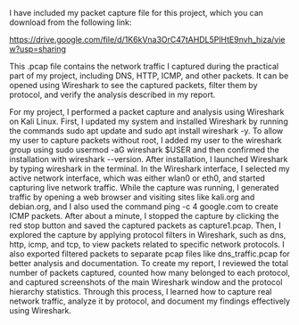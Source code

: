 I have included my packet capture file for this project, which you can download from the following link:

https://drive.google.com/file/d/1K6kVna3OrC47tAHDL5PlHtE9nvh_hiza/view?usp=sharing

This .pcap file contains the network traffic I captured during the practical part of my project, including DNS, HTTP, ICMP, and other packets. It can be opened using Wireshark to see the captured packets, filter them by protocol, and verify the analysis described in my report.

For my project, I performed a packet capture and analysis using Wireshark on Kali Linux. First, I updated my system and installed Wireshark by running the commands 
sudo apt update and sudo apt install wireshark -y. To allow my user to capture packets without root, I added my user to the wireshark group using sudo usermod -aG 
wireshark $USER and then confirmed the installation with wireshark --version. After installation, I launched Wireshark by typing wireshark in the terminal. In the 
Wireshark interface, I selected my active network interface, which was either wlan0 or eth0, and started capturing live network traffic. While the capture was running, 
I generated traffic by opening a web browser and visiting sites like kali.org and debian.org, and I also used the command ping -c 4 google.com to create ICMP packets. 
After about a minute, I stopped the capture by clicking the red stop button and saved the captured packets as capture1.pcap. Then, I explored the capture by applying 
protocol filters in Wireshark, such as dns, http, icmp, and tcp, to view packets related to specific network protocols. I also exported filtered packets to separate 
pcap files like dns_traffic.pcap for better analysis and documentation. To create my report, I reviewed the total number of packets captured, counted how many belonged 
to each protocol, and captured screenshots of the main Wireshark window and the protocol hierarchy statistics. Through this process, I learned how to capture real network 
traffic, analyze it by protocol, and document my 
findings effectively using Wireshark.
